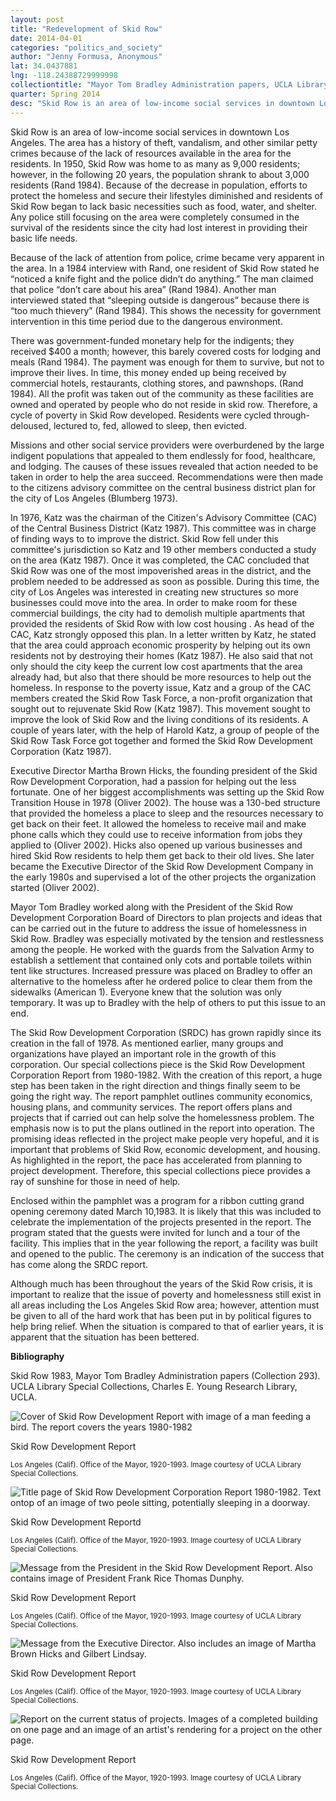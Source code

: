 ```yaml
---
layout: post
title: "Redevelopment of Skid Row"
date: 2014-04-01
categories: "politics_and_society"
author: "Jenny Formusa, Anonymous"
lat: 34.0437881
lng: -118.24388729999998
collectiontitle: "Mayor Tom Bradley Administration papers, UCLA Library Special Collections"
quarter: Spring 2014
desc: "Skid Row is an area of low-income social services in downtown Los Angeles. The area has a history of theft, vandalism, and other similar petty crimes because of the lack of resources available in the area for the residents. In 1950, Skid Row was home to as many as 9,000 residents; however, in the following 20 years, the population shrank to about 3,000 residents (Rand 1984). Because of the decrease in population, efforts to protect the homeless and secure their lifestyles diminished and residents of Skid Row began to lack basic necessities such as food, water, and shelter. Any police still focusing on the area were completely consumed in the survival of the residents since the city had lost interest in providing their basic life needs."
---
```

Skid Row is an area of low-income social services in downtown Los Angeles. The area has a history of theft, vandalism, and other similar petty crimes because of the lack of resources available in the area for the residents. In 1950, Skid Row was home to as many as 9,000 residents; however, in the following 20 years, the population shrank to about 3,000 residents (Rand 1984). Because of the decrease in population, efforts to protect the homeless and secure their lifestyles diminished and residents of Skid Row began to lack basic necessities such as food, water, and shelter. Any police still focusing on the area were completely consumed in the survival of the residents since the city had lost interest in providing their basic life needs.

Because of the lack of attention from police, crime became very apparent in the area. In a 1984 interview with Rand, one resident of Skid Row stated he “noticed a knife fight and the police didn’t do anything.” The man claimed that police “don’t care about his area” (Rand 1984). Another man interviewed stated that “sleeping outside is dangerous” because there is “too much thievery” (Rand 1984). This shows the necessity for government intervention in this time period due to the dangerous environment.

There was government-funded monetary help for the indigents; they received $400 a month; however, this barely covered costs for lodging and meals (Rand 1984). The payment was enough for them to survive, but not to improve their lives. In time, this money ended up being received by commercial hotels, restaurants, clothing stores, and pawnshops. (Rand 1984). All the profit was taken out of the community as these facilities are owned and operated by people who do not reside in skid row. Therefore, a cycle of poverty in Skid Row developed. Residents were cycled through- deloused, lectured to, fed, allowed to sleep, then evicted.

Missions and other social service providers were overburdened by the large indigent populations that appealed to them endlessly for food, healthcare, and lodging. The causes of these issues revealed that action needed to be taken in order to help the area succeed. Recommendations were then made to the citizens advisory committee on the central business district plan for the city of Los Angeles (Blumberg 1973).

In 1976, Katz was the chairman of the Citizen's Advisory Committee (CAC) of the Central Business District (Katz 1987). This committee was in charge of finding ways to to improve the district. Skid Row fell under this committee's jurisdiction so Katz and 19 other members conducted a study on the area (Katz 1987). Once it was completed, the CAC concluded that Skid Row was one of the most impoverished areas in the district, and the problem needed to be addressed as soon as possible. During this time, the city of Los Angeles was interested in creating new structures so more businesses could move into the area. In order to make room for these commercial buildings, the city had to demolish multiple apartments that provided the residents of Skid Row with low cost housing . As head of the CAC, Katz strongly opposed this plan. In a letter written by Katz, he stated that the area could approach economic prosperity by helping out its own residents not by destroying their homes (Katz 1987). He also said that not only should the city keep the current low cost apartments that the area already had, but also that there should be more resources to help out the homeless. In response to the poverty issue, Katz and a group of the CAC members created the Skid Row Task Force, a non-profit organization that sought out to rejuvenate Skid Row (Katz 1987). This movement sought to improve the look of Skid Row and the living conditions of its residents. A couple of years later, with the help of Harold Katz, a group of people of the Skid Row Task Force got together and formed the Skid Row Development Corporation (Katz 1987).

Executive Director Martha Brown Hicks, the founding president of the Skid Row Development Corporation, had a passion for helping out the less fortunate. One of her biggest accomplishments was setting up the Skid Row Transition House in 1978 (Oliver 2002). The house was a 130-bed structure that provided the homeless a place to sleep and the resources necessary to get back on their feet. It allowed the homeless to receive mail and make phone calls which they could use to receive information from jobs they applied to (Oliver 2002). Hicks also opened up various businesses and hired Skid Row residents to help them get back to their old lives. She later became the Executive Director of the Skid Row Development Company in the early 1980s and supervised a lot of the other projects the organization started (Oliver 2002).

Mayor Tom Bradley worked along with the President of the Skid Row Development Corporation Board of Directors to plan projects and ideas that can be carried out in the future to address the issue of homelessness in Skid Row. Bradley was especially motivated by the tension and restlessness among the people. He worked with the guards from the Salvation Army to establish a settlement that contained only cots and portable toilets within tent like structures. Increased pressure was placed on Bradley to offer an alternative to the homeless after he ordered police to clear them from the sidewalks (American 1). Everyone knew that the solution was only temporary. It was up to Bradley with the help of others to put this issue to an end.

The Skid Row Development Corporation (SRDC) has grown rapidly since its creation in the fall of 1978. As mentioned earlier, many groups and organizations have played an important role in the growth of this corporation. Our special collections piece is the Skid Row Development Corporation Report from 1980-1982. With the creation of this report, a huge step has been taken in the right direction and things finally seem to be going the right way. The report pamphlet outlines community economics, housing plans, and community services. The report offers plans and projects that if carried out can help solve the homelessness problem. The emphasis now is to put the plans outlined in the report into operation. The promising ideas reflected in the project make people very hopeful, and it is important that problems of Skid Row, economic development, and housing. As highlighted in the report, the pace has accelerated from planning to project development. Therefore, this special collections piece provides a ray of sunshine for those in need of help.

Enclosed within the pamphlet was a program for a ribbon cutting grand opening ceremony dated March 10,1983. It is likely that this was included to celebrate the implementation of the projects presented in the report. The program stated that the guests were invited for lunch and a tour of the facility. This implies that in the year following the report, a facility was built and opened to the public. The ceremony is an indication of the success that has come along the SRDC report.

Although much has been throughout the years of the Skid Row crisis, it is important to realize that the issue of poverty and homelessness still exist in all areas including the Los Angeles Skid Row area; however, attention must be given to all of the hard work that has been put in by political figures to help bring relief. When the situation is compared to that of earlier years, it is apparent that the situation has been bettered.


**Bibliography**

Skid Row 1983, Mayor Tom Bradley Administration papers (Collection 293). UCLA Library Special Collections, Charles E. Young Research Library, UCLA.


<img src='../images/skid_row_dev_1.jpg' alt='Cover of Skid Row Development Report with image of a man feeding a bird. The report covers the years 1980-1982'>
<figcaption><p>Skid Row Development Report</p><p><small>Los Angeles (Calif). Office of the Mayor, 1920-1993. Image courtesy of UCLA Library Special Collections.</small></p>
<img src='../images/skid_row_dev_2.jpg' alt='Title page of Skid Row Development Corporation Report 1980-1982. Text ontop of an image of two peole sitting, potentially sleeping in a doorway.'>
<figcaption><p>Skid Row Development Reportd</p><p><small>Los Angeles (Calif). Office of the Mayor, 1920-1993. Image courtesy of UCLA Library Special Collections.</small></p>
<img src='../images/skid_row_dev_3.jpg' alt='Message from the President in the Skid Row Development Report. Also contains image of President Frank Rice Thomas Dunphy.'>
<figcaption><p>Skid Row Development Report</p><p><small>Los Angeles (Calif). Office of the Mayor, 1920-1993. Image courtesy of UCLA Library Special Collections.</small></p>
<img src='../images/skid_row_dev_4.jpg' alt='Message from the Executive Director. Also includes an image of Martha Brown Hicks and Gilbert Lindsay.'>
<figcaption><p>Skid Row Development Report</p><p><small>Los Angeles (Calif). Office of the Mayor, 1920-1993. Image courtesy of UCLA Library Special Collections.</small></p>
<img src='../images/skid_row_dev_5.jpg' alt='Report on the current status of projects. Images of a completed building on one page and an image of an artist&#39;s rendering for a project on the other page.'>
<figcaption><p>Skid Row Development Report</p><p><small>Los Angeles (Calif). Office of the Mayor, 1920-1993. Image courtesy of UCLA Library Special Collections.</small></p>
